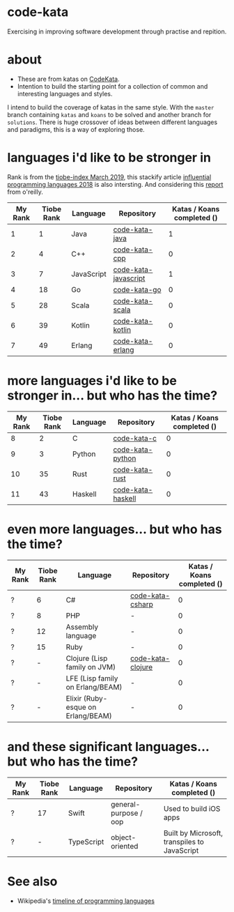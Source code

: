 # code-kata

Exercising in improving software development through practise and repition.

# about

* These are from katas on [CodeKata](http://codekata.com/).
* Intention to build the starting point for a collection of common and interesting languages and styles.

I intend to build the coverage of katas in the same style. With the `master` branch containing `katas` and `koans` to be solved and another branch for `solutions`. There is huge crossover of ideas between different languages and paradigms, this is a way of exploring those.

# languages i'd like to be stronger in

Rank is from the [tiobe-index March 2019](https://www.tiobe.com/tiobe-index/), this stackify article [influential programming languages 2018](https://stackify.com/popular-programming-languages-2018/) is also intersting. And considering this [report](https://www.oreilly.com/ideas/3-emerging-trends-tech-leaders-should-watch) from o'reilly.

| My Rank | Tiobe Rank | Language | Repository | Katas / Koans completed () |
|---|---|---|---|---|
| 1 | 1 | Java | [code-kata-java](https://github.com/alphafoobar/code-kata-java) | 1 |
| 2 | 4 | C++ | [code-kata-cpp](https://github.com/alphafoobar/code-kata-cpp) | 0 |
| 3 | 7 | JavaScript | [code-kata-javascript](https://github.com/alphafoobar/code-kata-javascript) | 1 | 
| 4 | 18 | Go | [code-kata-go](https://github.com/alphafoobar/code-kata-go) | 0 | 
| 5 | 28 | Scala | [code-kata-scala](https://github.com/alphafoobar/code-kata-scala) | 0 | 
| 6 | 39 | Kotlin | [code-kata-kotlin](https://github.com/alphafoobar/code-kata-kotlin) | 0 | 
| 7 | 49 | Erlang | [code-kata-erlang](https://github.com/alphafoobar/code-kata-erlang) | 0 | 

# more languages i'd like to be stronger in... but who has the time?

| My Rank | Tiobe Rank | Language | Repository | Katas / Koans completed () |
|---|---|---|---|---|
| 8 | 2 | C | [code-kata-c](https://github.com/alphafoobar/code-kata-c) | 0 | 
| 9 | 3 | Python | [code-kata-python](https://github.com/alphafoobar/code-kata-python) | 0 | 
| 10 | 35 | Rust | [code-kata-rust](https://github.com/alphafoobar/code-kata-rust) | 0 | 
| 11 | 43 | Haskell | [code-kata-haskell](https://github.com/alphafoobar/code-kata-haskell) | 0 | 

# even more languages... but who has the time?

| My Rank | Tiobe Rank | Language | Repository | Katas / Koans completed () |
|---|---|---|---|---|
| ? | 6 | C# | [code-kata-csharp](https://github.com/alphafoobar/code-kata-csharp) | 0 | 
| ? | 8 | PHP | - | 0 | 
| ? | 12 | Assembly language | - | 0 | 
| ? | 15 | Ruby | - | 0 | 
| ? | - | Clojure (Lisp family on JVM) | [code-kata-clojure](https://github.com/alphafoobar/code-kata-clojure) | 0 | 
| ? | - | LFE (Lisp family on Erlang/BEAM) | - | 0 | 
| ? | - | Elixir (Ruby-esque on Erlang/BEAM) | - | 0 | 

# and these significant languages... but who has the time?

| My Rank | Tiobe Rank | Language | Repository | Katas / Koans completed () |
|---|---|---|---|---|
| ? | 17 | Swift | general-purpose / oop | Used to build iOS apps | | 2014 | 
| ? | - | TypeScript | object-oriented | Built by Microsoft, transpiles to JavaScript | | 2012 | 

# See also
* Wikipedia's [timeline of programming languages](https://en.wikipedia.org/wiki/Timeline_of_programming_languages)

